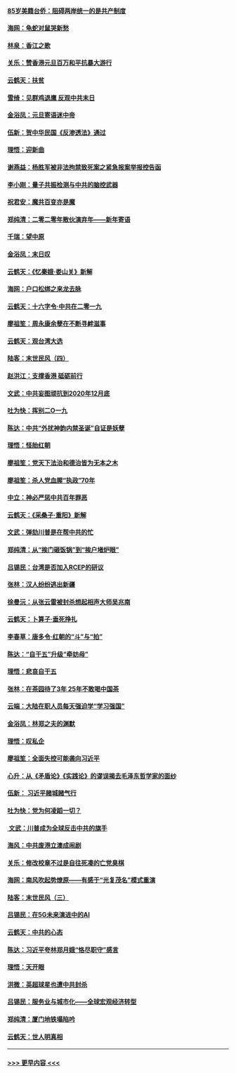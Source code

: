 #### [85岁美籍台侨：阻碍两岸统一的是共产制度](../pages/nsc993/n11765043.md?t=01032144) 
#### [海网：龟蛇对鼠哭新愁](../pages/nsc993/n11764895.md?t=01032144) 
#### [林泉：香江之歌](../pages/nsc993/n11764415.md?t=01032144) 
#### [关乐：赞香港元旦百万和平抗暴大游行](../pages/nsc993/n11764382.md?t=01032144) 
#### [云鹤天：扶贫](../pages/nsc993/n11764245.md?t=01032144) 
#### [雪绮：见群鸡退鹰  反观中共末日](../pages/nsc993/n11762112.md?t=01032144) 
#### [金浴凤：元旦寄语迷中帝](../pages/nsc993/n11761788.md?t=01032144) 
#### [伍新：贺中华民国《反渗透法》通过](../pages/nsc993/n11761994.md?t=01032144) 
#### [理悟：迎新曲](../pages/nsc993/n11761152.md?t=01032144) 
#### [谢燕益：杨胜军被非法拘禁致死案之紧急报案举报控告函](../pages/nsc993/n11756134.md?t=01032144) 
#### [李小刚：量子共振检测与中共的脑控武器](../pages/nsc993/n11754518.md?t=01032144) 
#### [祝君安：魔共百变亦是魔](../pages/nsc993/n11754469.md?t=01032144) 
#### [郑纯清：二零二零年散伙演弃年——新年寄语](../pages/nsc993/n11754195.md?t=01032144) 
#### [千瑞：望中原](../pages/nsc993/n11754159.md?t=01032144) 
#### [金浴凤：末日叹](../pages/nsc993/n11752359.md?t=01032144) 
#### [云鹤天：《忆秦娥‧娄山关》新解](../pages/nsc993/n11752348.md?t=01032144) 
#### [海网：户口松绑之来龙去脉](../pages/nsc993/n11752328.md?t=01032144) 
#### [云鹤天：十六字令‧中共在二零一九](../pages/nsc993/n11752305.md?t=01032144) 
#### [廖祖笙：周永康余孽在不断寻衅滋事](../pages/nsc993/n11751013.md?t=01032144) 
#### [云鹤天：观台湾大选](../pages/nsc993/n11751007.md?t=01032144) 
#### [陆客：末世民风（四）](../pages/nsc993/n11749203.md?t=01032144) 
#### [赵洪江：支撑香港 砥砺前行](../pages/nsc993/n11748482.md?t=01032144) 
#### [文武：中共妄图顽抗到2020年12月底](../pages/nsc993/n11748446.md?t=01032144) 
#### [吐为快：挥别二O一九](../pages/nsc993/n11748411.md?t=01032144) 
#### [陈达：中共“外扰神韵内禁圣诞”自证是妖孽](../pages/nsc993/n11748226.md?t=01032144) 
#### [理悟：怪胎红朝](../pages/nsc993/n11748206.md?t=01032144) 
#### [廖祖笙：党天下法治和德治皆为无本之木](../pages/nsc993/n11748135.md?t=01032144) 
#### [廖祖笙：杀人党血腥“执政”70年](../pages/nsc993/n11745144.md?t=01032144) 
#### [中立：神必严惩中共百年罪恶](../pages/nsc993/n11744970.md?t=01032144) 
#### [云鹤天：《采桑子‧重阳》新解](../pages/nsc993/n11744948.md?t=01032144) 
#### [文武：弹劾川普是在帮中共的忙](../pages/nsc993/n11744758.md?t=01032144) 
#### [郑纯清：从“挨门砸饭锅”到“挨户堵炉眼”](../pages/nsc993/n11744745.md?t=01032144) 
#### [吕锡民：台湾是否加入RCEP的研议](../pages/nsc993/n11744701.md?t=01032144) 
#### [张林：汉人纷纷逃出新疆](../pages/nsc993/n11743530.md?t=01032144) 
#### [徐曼沅：从张云雷被封杀想起相声大师吴兆南](../pages/nsc993/n11741816.md?t=01032144) 
#### [云鹤天：卜算子‧垂死挣扎](../pages/nsc993/n11739956.md?t=01032144) 
#### [李春草：唐多令‧红朝的“斗”与“拍”](../pages/nsc993/n11739830.md?t=01032144) 
#### [陈达：“自干五”升级“牵妨母”](../pages/nsc993/n11739724.md?t=01032144) 
#### [理悟：悲哀自干五](../pages/nsc993/n11739547.md?t=01032144) 
#### [张林：在茶园待了3年 25年不敢喝中国茶](../pages/nsc993/n11739240.md?t=01032144) 
#### [云端：大陆在职人员每天强迫学“学习强国”](../pages/nsc993/n11738735.md?t=01032144) 
#### [金浴凤：林郑之夫的渊默](../pages/nsc993/n11737735.md?t=01032144) 
#### [理悟：叹私企](../pages/nsc993/n11737715.md?t=01032144) 
#### [廖祖笙：全面失控可能袭向习近平](../pages/nsc993/n11737704.md?t=01032144) 
#### [心升：从《矛盾论》《实践论》的谬误揭去毛泽东哲学家的面纱](../pages/nsc993/n11736962.md?t=01032144) 
#### [伍新： 习近平赌城赌气行](../pages/nsc993/n11736929.md?t=01032144) 
#### [吐为快：党为何凌蹈一切？](../pages/nsc993/n11736915.md?t=01032144) 
#### [ 文武：川普成为全球反击中共的旗手](../pages/nsc993/n11736882.md?t=01032144) 
#### [海风：中共废港立澳成闹剧](../pages/nsc993/n11735857.md?t=01032144) 
#### [关乐：修改校章不过是自往死凑的亡党臭棋](../pages/nsc993/n11735097.md?t=01032144) 
#### [海网：南风吹起势燎原——有感于“光复茂名”模式重演](../pages/nsc993/n11732308.md?t=01032144) 
#### [陆客：末世民风（三）](../pages/nsc993/n11732211.md?t=01032144) 
#### [吕锡民：在5G未来演进中的AI](../pages/nsc993/n11730010.md?t=01032144) 
#### [云鹤天：中共的心态](../pages/nsc993/n11729906.md?t=01032144) 
#### [陈达：习近平夸林郑月娥“恪尽职守”感言](../pages/nsc993/n11729881.md?t=01032144) 
#### [理悟：天开眼](../pages/nsc993/n11729699.md?t=01032144) 
#### [洪微：英超球星也遭中共封杀](../pages/nsc993/n11727243.md?t=01032144) 
#### [吕锡民：服务业与城市化——全球宏观经济转型](../pages/nsc993/n11725845.md?t=01032144) 
#### [郑纯清：厦门地铁塌陷吟](../pages/nsc993/n11725813.md?t=01032144) 
#### [云鹤天：世人明真相](../pages/nsc993/n11725621.md?t=01032144) 

----
#### [ >>> 更早内容 <<< ](../indexes/nsc993-earlier.md)
